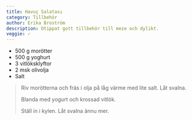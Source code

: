 ```yaml
---
title: Havuç Salatası
category: Tillbehör
author: Erika Broström
description: Otippat gott tillbehör till meze och dylikt.
veggie: ✓
---
```


- 500 g morötter
- 500 g yoghurt
- 3 vitlöksklyftor
- 2 msk olivolja
- Salt

> Riv morötterna och fräs i olja på låg värme med lite salt. Låt svalna.
> 
> Blanda med yogurt och krossad vitlök.
> 
> Ställ in i kylen. Låt svalna ännu mer.
